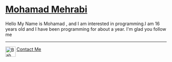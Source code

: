 # <a href="github.com/OnlyRad" font-siz="40px">Mohamad Mehrabi</a>

Hello  My Name is Mohamad ,  and I am interested in programming.I am 16 years old and I have been programming for about a year. I'm glad you follow me

<hr>

<a href="t.me/TheOnlyMamad">
    <img align="left" alt="Bahman Ahmadi | Telegram" width="32px" src="https://upload.wikimedia.org/wikipedia/commons/thumb/8/83/Telegram_2019_Logo.svg/1200px-Telegram_2019_Logo.svg.png" /> Contact Me
</a>
<br>
